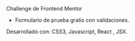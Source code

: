 Challenge de Frontend Mentor
* Formulario de prueba gratis con validaciones.

Desarrollado con: CSS3, Javascript,  React , JSX.